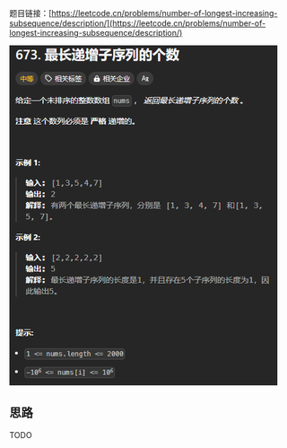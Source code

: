 题目链接：[https://leetcode.cn/problems/number-of-longest-increasing-subsequence/description/](https://leetcode.cn/problems/number-of-longest-increasing-subsequence/description/)

![](../../../../../images/2024/1734695506125-3231b48a-ef18-4aa0-9a47-f44afa4c6e8c.png)

## 思路
TODO



